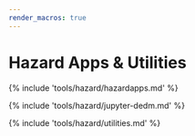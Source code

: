 ```yaml
---
render_macros: true
---
```


# Hazard Apps & Utilities

{% include 'tools/hazard/hazardapps.md' %}

{% include 'tools/hazard/jupyter-dedm.md' %}

{% include 'tools/hazard/utilities.md' %}



